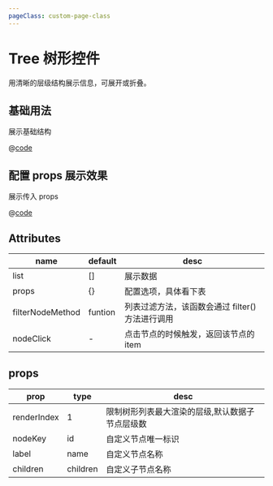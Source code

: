 ```yaml
---
pageClass: custom-page-class
---
```


# Tree 树形控件

用清晰的层级结构展示信息，可展开或折叠。

## 基础用法

展示基础结构

<Tree-Base/>

@[code](../.vuepress/components/Tree/Base.vue)

## 配置 props 展示效果

展示传入 props

<Tree-Props/>

@[code](../.vuepress/components/Tree/Props.vue)

## Attributes

| name             | default | desc                                            |
| ---------------- | ------- | ----------------------------------------------- |
| list             | []      | 展示数据                                        |
| props            | {}      | 配置选项，具体看下表                            |
| filterNodeMethod | funtion | 列表过滤方法，该函数会通过 filter()方法进行调用 |
| nodeClick        | -       | 点击节点的时候触发，返回该节点的 item           |

## props

| prop        | type     | desc                                            |
| ----------- | -------- | ----------------------------------------------- |
| renderIndex | 1        | 限制树形列表最大渲染的层级,默认数据子节点层级数 |
| nodeKey     | id       | 自定义节点唯一标识                              |
| label       | name     | 自定义节点名称                                  |
| children    | children | 自定义子节点名称                                |
